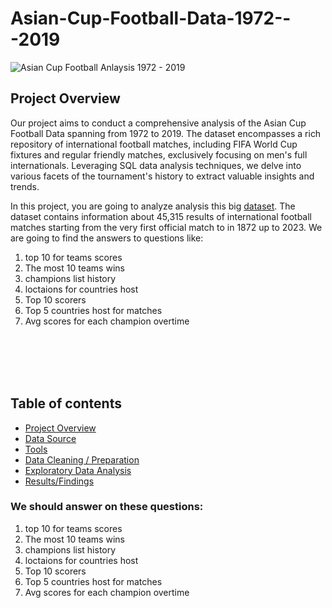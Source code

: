 # Asian-Cup-Football-Data-1972---2019

![Asian Cup Football Anlaysis 1972 - 2019](https://github.com/aliabdulelah/Asian-Cup-Football-Data-1972---2019/assets/129835709/b2422dc8-2676-40f3-be41-8dd154e16917)



## Project Overview

Our project aims to conduct a comprehensive analysis of the Asian Cup Football Data spanning from 1972 to 2019. The dataset encompasses a rich repository of international football matches, including FIFA World Cup fixtures and regular friendly matches, exclusively focusing on men's full internationals. Leveraging SQL data analysis techniques, we delve into various facets of the tournament's history to extract valuable insights and trends.

In this project, you are going to analyze analysis this big  [dataset](https://www.kaggle.com/datasets/martj42/international-football-results-from-1872-to-2017). The dataset contains information about 45,315 results of international football matches starting from the very first official match to in 1872 up to 2023. We are going to find the answers to questions like:

1.  top 10 for teams scores
2.  The most 10 teams wins
3.  champions list history 
4.  loctaions for countries host 
5.  Top 10 scorers 
6.  Top 5 countries host for matches
7.  Avg scores for each champion overtime


<br>
<br>
<br>
<br>


## Table of contents 
- [Project Overview](#Project-Overview)
- [Data Source](#Data-Source)
- [Tools](#Tools)
- [ Data Cleaning / Preparation](#Data-Cleaning-Preparation)
- [Exploratory Data Analysis](#Exploratory-Data-Analysis)
- [Results/Findings](#Data-Analysis-Results-Findings)
### We should answer on these questions:

1.  top 10 for teams scores
2.  The most 10 teams wins
3.  champions list history 
4.  loctaions for countries host 
5.  Top 10 scorers 
6.  Top 5 countries host for matches
7.  Avg scores for each champion overtime

